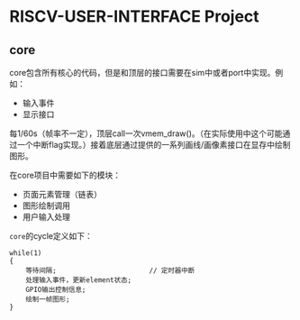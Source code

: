 # RISCV-USER-INTERFACE Project

## core

core包含所有核心的代码，但是和顶层的接口需要在sim中或者port中实现。例如：

- 输入事件
- 显示接口

每1/60s（帧率不一定），顶层call一次vmem_draw()。（在实际使用中这个可能通过一个中断flag实现。）接着底层通过提供的一系列画线/画像素接口在显存中绘制图形。

在core项目中需要如下的模块：

- 页面元素管理（链表）
- 图形绘制调用
- 用户输入处理

`core`的cycle定义如下：
```
while(1)
{
	等待间隔;						// 定时器中断
	处理输入事件，更新element状态;
	GPIO输出控制信息;
	绘制一帧图形;
}
```